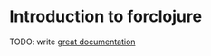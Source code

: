 # Introduction to forclojure

TODO: write [great documentation](http://jacobian.org/writing/great-documentation/what-to-write/)
